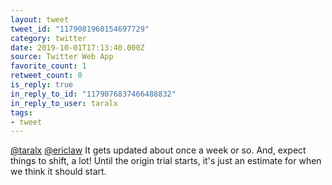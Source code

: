 ```yaml
---
layout: tweet
tweet_id: "1179081960154697729"
category: twitter
date: 2019-10-01T17:13:40.000Z
source: Twitter Web App
favorite_count: 1
retweet_count: 0
is_reply: true
in_reply_to_id: "1179076837466488832"
in_reply_to_user: taralx
tags:
- tweet
---
```


[@taralx](https://twitter.com/@taralx) [@ericlaw](https://twitter.com/@ericlaw) It gets updated about once a week or so. And, expect things to shift, a lot! Until the origin trial starts, it's just an estimate for when we think it should start.
